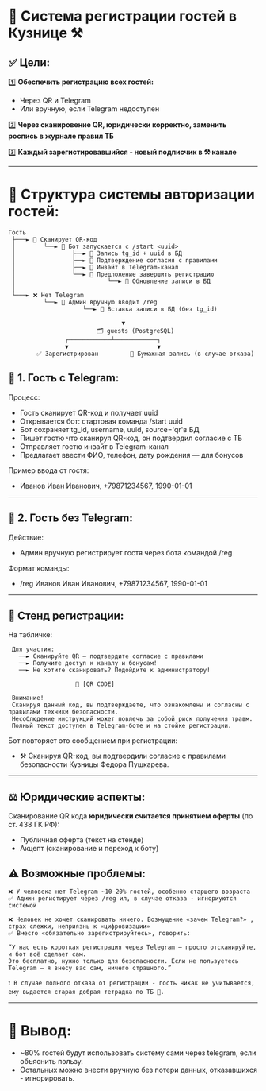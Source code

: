 # 🤖 Cистема регистрации гостей в Кузнице ⚒️

## ✅ Цели:
1️⃣ **Обеспечить регистрацию всех гостей:**
  - Через QR и Telegram
  - Или вручную, если Telegram недоступен

2️⃣ **Через сканировение QR, юридически корректно, заменить роспись в журнале правил ТБ**

3️⃣ **Каждый зарегистировавшийся - новый подписчик в ⚒️ канале**

---


# 🔁 Структура системы авторизации гостей: 

```text
Гость
 ├───► 📲 Сканирует QR-код
 │        └──► 🤖 Бот запускается с /start <uuid>
 │                ├──► 🧠 Запись tg_id + uuid в БД
 │                ├──► 📜 Подтверждение согласия с правилами
 │                ├──► 📨 Инвайт в Telegram-канал
 │                └──► 📝 Предложение завершить регистрацию
 │                          └──► 🧾 Обновление записи в БД
 │
 └───► ❌ Нет Telegram
          └──► 👤 Админ вручную вводит /reg
                     └──► 🧾 Вставка записи в БД (без tg_id)

                                ▼
                         🗂 guests (PostgreSQL)
                ┌────────────┴────────────┐
                ▼                         ▼
        ✅ Зарегистрирован         📕 Бумажная запись (в случае отказа)
```


## 🧾 1. Гость с Telegram:

Процесс:
  - Гость сканирует QR-код и получает uuid
  - Открывается бот: стартовая команда /start uuid
  - Бот сохраняет tg_id, username, uuid, source='qr'в БД
  - Пишет гостю что сканируя QR-код, он подтвердил согласие с ТБ
  - Отправляет гостю инвайт в Telegram-канал
  - Предлагает ввести ФИО, телефон, дату рождения — для бонусов

Пример ввода от гостя:
- Иванов Иван Иванович, +79871234567, 1990-01-01
---

## 📝 2. Гость без Telegram:

Действие:
  - Админ вручную регистрирует гостя через бота командой /reg

Формат команды:
  - /reg Иванов Иван Иванович, +79871234567, 1990-01-01

---
## 📌 Стенд регистрации:

На табличке:
```text
 Для участия:
   ──► Сканируйте QR — подтвердите согласие с правилами
   ──► Получите доступ к каналу и бонусам!
   ──► Не хотите сканировать? Подойдите к администратору!

                   📲 [QR CODE]

 Внимание!
 Сканируя данный код, вы подтверждаете, что ознакомлены и согласны с правилами техники безопасности.
 Несоблюдение инструкций может повлечь за собой риск получения травм.
 Полный текст доступен в Telegram-боте и на стойке регистрации.
```
Бот повторяет это сообщением при регистрации:
- ⚒️ Сканируя QR-код, вы подтвердили согласие с правилами безопасности Кузницы Федора Пушкарева.


---

## ⚖️ Юридические аспекты:

Сканирование QR кода **юридически считается принятием оферты** (по ст. 438 ГК РФ):
  - Публичная оферта (текст на стенде)
  - Акцепт (сканирование и переход к боту)

## ⚠️ Возможные проблемы:
```text
❌ У человека нет Telegram ~10–20% гостей, особенно старшего возраста
✅ Админ регистирует через /reg ил, в случае отказа - игнориуются системой

❌ Человек не хочет сканировать ничего. Возмущение «зачем Telegram?» , страх слежки, неприязнь к «цифровизации»
✅ Вместо «обязательно зарегистрируйтесь», говорить:

“У нас есть короткая регистрация через Telegram — просто отсканируйте, и бот всё сделает сам. 
Это бесплатно, нужно только для безопасности. Если не пользуетесь Telegram — я внесу вас сам, ничего страшного.”

❗ В случае полного отказа от регистрации - гость никак не учитывается, ему выдается старая добрая тетрадка по ТБ 📕.
```
---

# 🧩 Вывод:
  - ~80% гостей будут использовать систему сами через telegram, если объяснить пользу.
  - Остальных можно внести вручную без потери данных, отказавшихся - игнорировать.